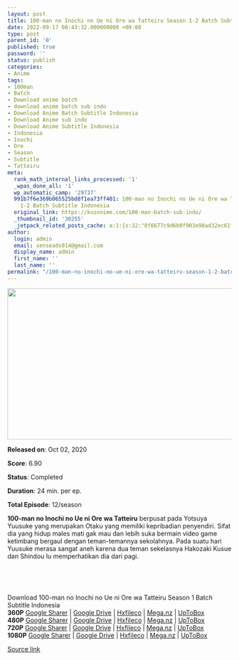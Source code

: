 ```yaml
---
layout: post
title: 100-man no Inochi no Ue ni Ore wa Tatteiru Season 1-2 Batch Subtitle Indonesia
date: 2022-09-17 08:43:32.000000000 +00:00
type: post
parent_id: '0'
published: true
password: ''
status: publish
categories:
- Anime
tags:
- 100man
- Batch
- Download anime batch
- download anime batch sub indo
- Download Anime Batch Subtitle Indonesia
- Download Anime sub indo
- Download Anime Subtitle Indonesia
- Indonesia
- Inochi
- Ore
- Season
- Subtitle
- Tatteiru
meta:
  rank_math_internal_links_processed: '1'
  _wpas_done_all: '1'
  wp_automatic_camp: '29737'
  991b7f6e369b065525bd8f1ea73ff401: 100-man no Inochi no Ue ni Ore wa Tatteiru Season
    1-2 Batch Subtitle Indonesia
  original_link: https://kusonime.com/100-man-batch-sub-indo/
  _thumbnail_id: '30255'
  _jetpack_related_posts_cache: a:1:{s:32:"8f6677c9d6b0f903e98ad32ec61f8deb";a:2:{s:7:"expires";i:1663447510;s:7:"payload";a:3:{i:0;a:1:{s:2:"id";i:24151;}i:1;a:1:{s:2:"id";i:26153;}i:2;a:1:{s:2:"id";i:29885;}}}}
author:
  login: admin
  email: senseads014@gmail.com
  display_name: admin
  first_name: ''
  last_name: ''
permalink: "/100-man-no-inochi-no-ue-ni-ore-wa-tatteiru-season-1-2-batch-subtitle-indonesia/"
---
```

<p><img width="604" height="340" src="{{ site.baseurl }}/assets/2022/09/Im-standing-on-1000000-lives-604x340.jpg" class="attachment-thumb-large size-thumb-large wp-post-image" alt="" loading="lazy" title="100-man no Inochi no Ue ni Ore wa Tatteiru Season 1-2 Batch Subtitle Indonesia" srcset="https://kusonime.com/wp-content/uploads/2020/11/Im-standing-on-1000000-lives-604x340.jpg 604w, https://kusonime.com/wp-content/uploads/2020/11/Im-standing-on-1000000-lives-300x169.jpg 300w, https://kusonime.com/wp-content/uploads/2020/11/Im-standing-on-1000000-lives-768x432.jpg 768w, https://kusonime.com/wp-content/uploads/2020/11/Im-standing-on-1000000-lives-520x293.jpg 520w, https://kusonime.com/wp-content/uploads/2020/11/Im-standing-on-1000000-lives.jpg 1000w" sizes="(max-width: 604px) 100vw, 604px" />
<p><b>Released on</b>: Oct 02, 2020</p>
<p>
<p><b>Score</b>: 6.90</p>
<p>
<p><b>Status</b>: Completed</p>
<p>
<p><b>Duration</b>: 24 min. per ep.</p>
<p>
<p><b>Total Episode</b>: 12/season</p>
<p>
<p><strong>100-man no Inochi no Ue ni Ore wa Tatteiru</strong> berpusat pada Yotsuya Yuusuke yang merupakan Otaku yang memiliki kepribadian penyendiri. Sifat dia yang hidup males mati gak mau dan lebih suka bermain video game ketimbang bergaul dengan teman-temannya sekolahnya. Pada suatu hari Yuusuke merasa sangat aneh karena dua teman sekelasnya Hakozaki Kusue dan Shindou Iu memperhatikan dia dari pagi.</p>
<p>
<p> </p>
<p>
<p> </p>
<p>
<div class="smokeddl">
<div class="smokettl">Download 100-man no Inochi no Ue ni Ore wa Tatteiru Season 1 Batch Subtitle Indonesia</div>
<div class="smokeurl"><strong>360P</strong> <a href="https://acefile.co/f/33682938/kusonime-kuberdiri-di-atas-satu-juta-kehidupan-360p-rar" target="_blank" rel="noopener">Google Sharer</a> | <a href="https://drive.google.com/uc?export=download&amp;id=1UINaM6PYti5RgJs767T0iY8ueKSHoH8l" target="_blank" rel="noopener">Google Drive</a> | <a href="https://hxfile.co/w7dr1attzqkn" target="_blank" rel="noopener">Hxfileco</a> | <a href="https://mega.nz/file/S48wkJIK#7RXPj1Y-FGgwZHrbslE275GcOI4PiijhwpbDi24IR48" target="_blank" rel="noopener">Mega.nz</a> | <a href="https://uptobox.com/lu40qoqvq5zd" target="_blank" rel="noopener">UpToBox</a></div>
<div class="smokeurl"><strong>480P</strong> <a href="https://acefile.co/f/33682816/kusonime-kuberdiri-di-atas-satu-juta-kehidupan-480p-rar" target="_blank" rel="noopener">Google Sharer</a> | <a href="https://drive.google.com/uc?export=download&amp;id=1JkOSudrYNiBpfQGAJBYLjSH1vk2EHxyN" target="_blank" rel="noopener">Google Drive</a> | <a href="https://hxfile.co/djbbe8n6scdo" target="_blank" rel="noopener">Hxfileco</a> | <a href="https://mega.nz/file/ukt0UZrI#dRblRAiJEWBIha8VLlArI3fHRy9Av_IaLPGq8hN_9Vg" target="_blank" rel="noopener">Mega.nz</a> | <a href="https://uptobox.com/bdy5y1udl3vs" target="_blank" rel="noopener">UpToBox</a></div>
<div class="smokeurl"><strong>720P</strong> <a href="https://acefile.co/f/33682817/kusonime-kuberdiri-di-atas-satu-juta-kehidupan-720p-rar" target="_blank" rel="noopener">Google Sharer</a> | <a href="https://drive.google.com/uc?export=download&amp;id=1pl--cepq5yJFM874Q_QIaiu3ohw3FFlt" target="_blank" rel="noopener">Google Drive</a> | <a href="https://hxfile.co/r7u3iff0cq6g" target="_blank" rel="noopener">Hxfileco</a> | <a href="https://mega.nz/file/C4kGHDJC#cOSNFnv37S15blFF_RF4AZs_fvcrYpS4aWIyskjYj6w" target="_blank" rel="noopener">Mega.nz</a> | <a href="https://uptobox.com/n6d0mqh66a7h" target="_blank" rel="noopener">UpToBox</a></div>
<div class="smokeurl"><strong>1080P</strong> <a href="https://acefile.co/f/33682819/kusonime-kuberdiri-di-atas-satu-juta-kehidupan-1080p-rar" target="_blank" rel="noopener">Google Sharer</a> | <a href="https://drive.google.com/uc?export=download&amp;id=1nmds4_kRA6FQswus0L2InsPpzr7Jk-yX" target="_blank" rel="noopener">Google Drive</a> | <a href="https://hxfile.co/uxl0y7sjld5b" target="_blank" rel="noopener">Hxfileco</a> | <a href="https://mega.nz/file/q40mzJhK#4F0K75DiTECYCSjkdbuWiO7G2kTa6ASk-4BEzA2qwG4" target="_blank" rel="noopener">Mega.nz</a> | <a href="https://uptobox.com/0zkhfdvb25p2" target="_blank" rel="noopener">UpToBox</a></div>
</div>
<p><a href="https://kusonime.com/100-man-batch-sub-indo/">Source link </a></p>
